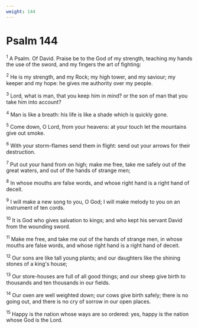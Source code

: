 ```yaml
---
weight: 144
---
```


# Psalm 144

<sup>1</sup> A Psalm. Of David. Praise be to the God of my strength, teaching my hands the use of the sword, and my fingers the art of fighting: 

<sup>2</sup> He is my strength, and my Rock; my high tower, and my saviour; my keeper and my hope: he gives me authority over my people. 

<sup>3</sup> Lord, what is man, that you keep him in mind? or the son of man that you take him into account? 

<sup>4</sup> Man is like a breath: his life is like a shade which is quickly gone. 

<sup>5</sup> Come down, O Lord, from your heavens: at your touch let the mountains give out smoke. 

<sup>6</sup> With your storm-flames send them in flight: send out your arrows for their destruction. 

<sup>7</sup> Put out your hand from on high; make me free, take me safely out of the great waters, and out of the hands of strange men; 

<sup>8</sup> In whose mouths are false words, and whose right hand is a right hand of deceit. 

<sup>9</sup> I will make a new song to you, O God; I will make melody to you on an instrument of ten cords. 

<sup>10</sup> It is God who gives salvation to kings; and who kept his servant David from the wounding sword. 

<sup>11</sup> Make me free, and take me out of the hands of strange men, in whose mouths are false words, and whose right hand is a right hand of deceit. 

<sup>12</sup> Our sons are like tall young plants; and our daughters like the shining stones of a king's house; 

<sup>13</sup> Our store-houses are full of all good things; and our sheep give birth to thousands and ten thousands in our fields. 

<sup>14</sup> Our oxen are well weighted down; our cows give birth safely; there is no going out, and there is no cry of sorrow in our open places. 

<sup>15</sup> Happy is the nation whose ways are so ordered: yes, happy is the nation whose God is the Lord. 


